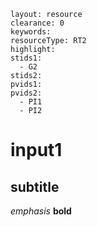 ````
layout: resource
clearance: 0
keywords:
resourceType: RT2
highlight:
stids1:
  - G2
stids2:
pvids1:
pvids2:
  - PI1
  - PI2
````

# input1
## subtitle
_emphasis_
__bold__
